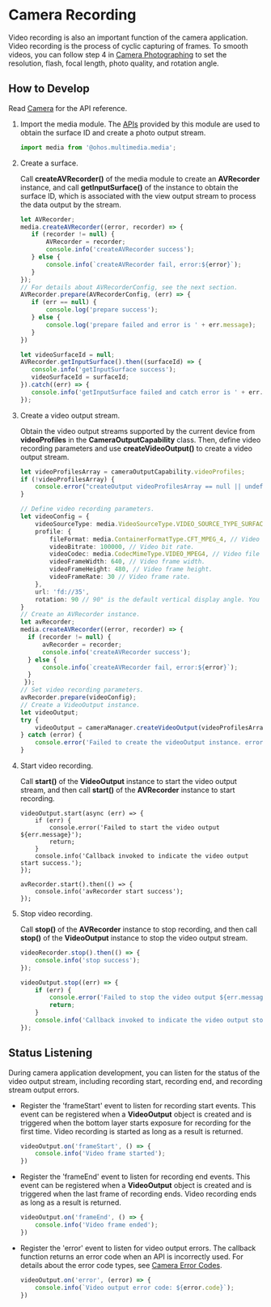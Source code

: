 # Camera Recording

Video recording is also an important function of the camera application. Video recording is the process of cyclic capturing of frames. To smooth videos, you can follow step 4 in [Camera Photographing](camera-shooting.md) to set the resolution, flash, focal length, photo quality, and rotation angle.

## How to Develop

Read [Camera](../reference/apis/js-apis-camera.md) for the API reference.

1. Import the media module. The [APIs](../reference/apis/js-apis-media.md) provided by this module are used to obtain the surface ID and create a photo output stream.
     
   ```ts
   import media from '@ohos.multimedia.media';
   ```

2. Create a surface.
   
   Call **createAVRecorder()** of the media module to create an **AVRecorder** instance, and call **getInputSurface()** of the instance to obtain the surface ID, which is associated with the view output stream to process the data output by the stream.
 
   ```ts
   let AVRecorder;
   media.createAVRecorder((error, recorder) => {
      if (recorder != null) {
          AVRecorder = recorder;
          console.info('createAVRecorder success');
      } else {
          console.info(`createAVRecorder fail, error:${error}`);
      }
   });
   // For details about AVRecorderConfig, see the next section.
   AVRecorder.prepare(AVRecorderConfig, (err) => {
      if (err == null) {
          console.log('prepare success');
      } else {
          console.log('prepare failed and error is ' + err.message);
      }
   })
   
   let videoSurfaceId = null; 
   AVRecorder.getInputSurface().then((surfaceId) => {
      console.info('getInputSurface success');
      videoSurfaceId = surfaceId; 
   }).catch((err) => {
      console.info('getInputSurface failed and catch error is ' + err.message); 
   });
   ```

3. Create a video output stream.
     
    Obtain the video output streams supported by the current device from **videoProfiles** in the **CameraOutputCapability** class. Then, define video recording parameters and use **createVideoOutput()** to create a video output stream.
     
   ```ts
   let videoProfilesArray = cameraOutputCapability.videoProfiles;
   if (!videoProfilesArray) {
       console.error("createOutput videoProfilesArray == null || undefined");
   } 
   
   // Define video recording parameters.
   let videoConfig = {
       videoSourceType: media.VideoSourceType.VIDEO_SOURCE_TYPE_SURFACE_YUV,
       profile: {
           fileFormat: media.ContainerFormatType.CFT_MPEG_4, // Video file encapsulation format. Only MP4 is supported.
           videoBitrate: 100000, // Video bit rate.
           videoCodec: media.CodecMimeType.VIDEO_MPEG4, // Video file encoding format. Both MPEG-4 and AVC are supported.
           videoFrameWidth: 640, // Video frame width.
           videoFrameHeight: 480, // Video frame height.
           videoFrameRate: 30 // Video frame rate.
       },
       url: 'fd://35',
       rotation: 90 // 90° is the default vertical display angle. You can use other values based on project requirements.
   } 
   // Create an AVRecorder instance.
   let avRecorder;
   media.createAVRecorder((error, recorder) => {
     if (recorder != null) {
         avRecorder = recorder;
         console.info('createAVRecorder success');
     } else {
         console.info(`createAVRecorder fail, error:${error}`);
     }
    });
   // Set video recording parameters.
   avRecorder.prepare(videoConfig);
   // Create a VideoOutput instance.
   let videoOutput;
   try {
       videoOutput = cameraManager.createVideoOutput(videoProfilesArray[0], videoSurfaceId);
   } catch (error) {
       console.error('Failed to create the videoOutput instance. errorCode = ' + error.code);
   }
   ```

4. Start video recording.
   
   Call **start()** of the **VideoOutput** instance to start the video output stream, and then call **start()** of the **AVRecorder** instance to start recording.

   ```
   videoOutput.start(async (err) => {
       if (err) {
           console.error('Failed to start the video output ${err.message}');
           return;
       }
       console.info('Callback invoked to indicate the video output start success.');
   });
    
   avRecorder.start().then(() => {
       console.info('avRecorder start success');
   });
   ```

5. Stop video recording.
     
   Call **stop()** of the **AVRecorder** instance to stop recording, and then call **stop()** of the **VideoOutput** instance to stop the video output stream.
     
   ```ts
   videoRecorder.stop().then(() => {
       console.info('stop success');
   });
   
   videoOutput.stop((err) => {
       if (err) {
           console.error('Failed to stop the video output ${err.message}');
           return;
       }
       console.info('Callback invoked to indicate the video output stop success.');
   });
   ```


## Status Listening

During camera application development, you can listen for the status of the video output stream, including recording start, recording end, and recording stream output errors.

- Register the 'frameStart' event to listen for recording start events. This event can be registered when a **VideoOutput** object is created and is triggered when the bottom layer starts exposure for recording for the first time. Video recording is started as long as a result is returned.
    
  ```ts
  videoOutput.on('frameStart', () => {
      console.info('Video frame started');
  })
  ```

- Register the 'frameEnd' event to listen for recording end events. This event can be registered when a **VideoOutput** object is created and is triggered when the last frame of recording ends. Video recording ends as long as a result is returned.
    
  ```ts
  videoOutput.on('frameEnd', () => {
      console.info('Video frame ended');
  })
  ```

- Register the 'error' event to listen for video output errors. The callback function returns an error code when an API is incorrectly used. For details about the error code types, see [Camera Error Codes](../reference/apis/js-apis-camera.md#cameraerrorcode).
    
  ```ts
  videoOutput.on('error', (error) => {
      console.info(`Video output error code: ${error.code}`);
  })
  ```
